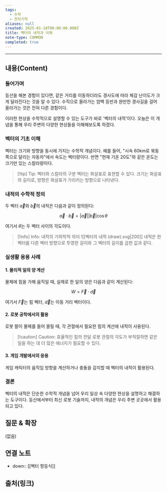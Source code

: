 ```yaml
---
tags:
  - 수학
  - 전자기학
aliases: null
created: 2025-01-18T00:00:00.000Z
title: 벡터의 내적과 이해
note-type: COMMON
completed: true
---
```


---

## 내용(Content)

### 들어가며

등산을 해본 경험이 있다면, 같은 거리를 이동하더라도 경사도에 따라 체감 난이도가 크게 달라진다는 것을 알 수 있다. 수직으로 올라가는 암벽 등반과 완만한 경사길을 걸어 올라가는 것은 전혀 다른 경험이다.

이러한 현상을 수학적으로 설명할 수 있는 도구가 바로 '벡터의 내적'이다. 오늘은 이 개념을 통해 우리 주변의 다양한 현상들을 이해해보도록 하겠다.

### 벡터의 기초 이해

벡터는 크기와 방향을 동시에 가지는 수학적 개념이다. 예를 들어, "시속 60km로 북동쪽으로 달리는 자동차"에서 속도는 벡터량이다. 반면 "현재 기온 20도"와 같은 온도는 크기만 있는 스칼라량이다.

> [!tip] Tip: 벡터와 스칼라의 구분
> 벡터는 화살표로 표현할 수 있다. 크기는 화살표의 길이로, 방향은 화살표가 가리키는 방향으로 나타낸다.

### 내적의 수학적 정의

두 벡터 $\vec{a}$와 $\vec{b}$의 내적은 다음과 같이 정의된다:

$$
\vec{a} \cdot \vec{b} = |\vec{a}||\vec{b}|\cos\theta
$$

여기서 $\theta$는 두 벡터 사이의 각도이다.

> [!info] Info: 내적의 기하학적 의미
> ![[벡터의 내적 (draw).svg|200]]
> 내적은 한 벡터를 다른 벡터 방향으로 투영한 길이와 그 벡터의 길이를 곱한 값과 같다.

### 실생활 응용 사례

#### 1. 물리적 일의 양 계산

물체에 힘을 가해 움직일 때, 실제로 한 일의 양은 다음과 같이 계산된다:

$$
W = \vec{F} \cdot \vec{d}
$$

여기서 $\vec{F}$는 힘 벡터, $\vec{d}$는 이동 거리 벡터이다.

#### 2. 로봇 공학에서의 활용

로봇 팔이 물체를 들어 올릴 때, 각 관절에서 필요한 힘의 계산에 내적이 사용된다.

> [!caution] Caution: 효율적인 힘의 전달
> 로봇 관절의 각도가 부적절하면 같은 일을 하는 데 더 많은 에너지가 필요할 수 있다.

#### 3. 게임 개발에서의 응용

게임 캐릭터의 움직임 방향을 계산하거나 충돌을 감지할 때 벡터의 내적이 활용된다.

### 결론

벡터의 내적은 단순한 수학적 개념을 넘어 우리 일상 속 다양한 현상을 설명하고 해결하는 도구이다. 등산에서부터 최신 로봇 기술까지, 내적의 개념은 우리 주변 곳곳에서 활용되고 있다.

## 질문 & 확장

(없음)

## 연결 노트

- down:: [[벡터 항등식]]

## 출처(링크)





